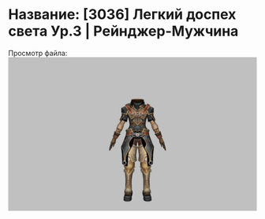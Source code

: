 # Название: [3036] Легкий доспех света Ур.3 | Рейнджер-Мужчина

Просмотр файла:
![p020002.png](p020002.png)